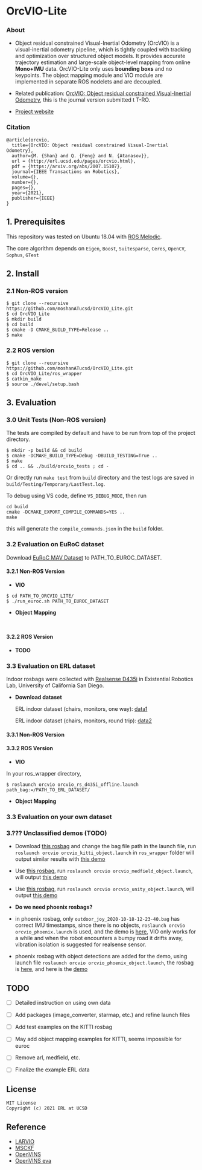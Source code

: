 # OrcVIO-Lite

### About 

- Object residual constrained Visual-Inertial Odometry (OrcVIO) is a visual-inertial odometry pipeline, which is tightly coupled with tracking and optimization over structured object models. It provides accurate trajectory estimation and large-scale object-level mapping from online **Mono+IMU** data.
OrcVIO-Lite only uses **bounding boxs** and no keypoints. The object mapping module and VIO module are implemented in separate ROS nodelets and are decoupled.  

- Related publication: [OrcVIO: Object residual constrained Visual-Inertial Odometry](https://arxiv.org/pdf/2007.15107.pdf), this is the journal version submitted t T-RO. 
- [Project website](http://me-llamo-sean.cf/orcvio_githubpage/)

### Citation

```
@article{orcvio,
  title={OrcVIO: Object residual constrained Visual-Inertial Odometry},
  author={M. {Shan} and Q. {Feng} and N. {Atanasov}},
  url = {http://erl.ucsd.edu/pages/orcvio.html},
  pdf = {https://arxiv.org/abs/2007.15107},
  journal={IEEE Transactions on Robotics},
  volume={},
  number={},
  pages={},
  year={2021},
  publisher={IEEE}
}    
```

## 1. Prerequisites

This repository was tested on Ubuntu 18.04 with [ROS Melodic](http://wiki.ros.org/melodic/Installation). 

The core algorithm depends on `Eigen`, `Boost`, `Suitesparse`, `Ceres`, `OpenCV`, `Sophus`, `GTest`



## 2. Install

### 2.1 Non-ROS version

```
$ git clone --recursive https://github.com/moshanATucsd/OrcVIO_Lite.git
$ cd OrcVIO_Lite
$ mkdir build
$ cd build
$ cmake -D CMAKE_BUILD_TYPE=Release ..
$ make
```

### 2.2 ROS version

```
$ git clone --recursive https://github.com/moshanATucsd/OrcVIO_Lite.git
$ cd OrcVIO_Lite/ros_wrapper
$ catkin_make
$ source ./devel/setup.bash
```



## 3. Evaluation 

### 3.0 Unit Tests (Non-ROS version)

The tests are compiled by default and have to be run from top of the project directory.

```
$ mkdir -p build && cd build
$ cmake -DCMAKE_BUILD_TYPE=Debug -DBUILD_TESTING=True ..
$ make
$ cd .. && ./build/orcvio_tests ; cd -
```

 Or directly run `make test` from `build` directory and the test logs are saved in `build/Testing/Temporary/LastTest.log`.

To debug using VS code, define `VS_DEBUG_MODE`, then run

```
cd build
cmake -DCMAKE_EXPORT_COMPILE_COMMANDS=YES ..
make
```

this will generate the `compile_commands.json` in the `build` folder.



### 3.2 Evaluation on EuRoC dataset

Download [EuRoC MAV Dataset](http://projects.asl.ethz.ch/datasets/doku.php?id=kmavvisualinertialdatasets) to PATH_TO_EUROC_DATASET.

#### 3.2.1 Non-ROS Version

- **VIO**

```
$ cd PATH_TO_ORCVIO_LITE/
$ ./run_euroc.sh PATH_TO_EUROC_DATASET
```

- **Object Mapping**

```
 
```



#### 3.2.2 ROS Version

- **TODO**





### 3.3 Evaluation on ERL dataset

Indoor rosbags were collected with [Realsense D435i](https://www.intelrealsense.com/depth-camera-d435i/) in Existential Robotics Lab, University of California San Diego.

- **Download dataset**

  ERL indoor dataset (chairs, monitors, one way): [data1](https://drive.google.com/file/d/1ibw-zyK--qBXF7cKiR32yRaDPVj25YBE/view?usp=sharing)

  ERL indoor dataset (chairs, monitors, round trip): [data2](https://drive.google.com/file/d/1JsMp1DhT9yr_oBVpwHArArmQhshvjcV2/view?usp=sharing)



#### 3.3.1 Non-ROS Version



#### 3.3.2 ROS Version

- **VIO**

In your ros_wrapper directory,

```
$ roslaunch orcvio orcvio_rs_d435i_offline.launch path_bag:=/PATH_TO_ERL_DATASET/
```

- **Object Mapping**







### 3.3 Evaluation on your own dataset



### 3.??? Unclassified demos (TODO)

- Download [this rosbag](https://drive.google.com/file/d/1rrEoUi1jyiaoN-rcMQHS53vVrFUN57oc/view?usp=sharing) and change the bag file path in the launch file, run `roslaunch orcvio orcvio_kitti_object.launch` in `ros_wrapper` folder will output similar results with [this demo](https://youtu.be/VlnG64WS434)
- Use [this rosbag](https://drive.google.com/file/d/1MnLzq2nWBRPx3OhSz0i26ZvOufre_EWn/view?usp=sharing), run `roslaunch orcvio orcvio_medfield_object.launch`, will output [this demo](https://youtu.be/Ia7vIo3eI5A)
- Use [this rosbag](https://drive.google.com/file/d/1CvRTyRUwLFEktQ7o5bDRHUgHFXZePbX6/view?usp=sharing), run `roslaunch orcvio orcvio_unity_object.launch`, will output [this demo](https://drive.google.com/file/d/1E9wshVRMcZGLZCfYzuwk6Vke3eng5gVd/view?usp=sharing)



- **Do we need phoenix rosbags?**
- in phoenix rosbag, only `outdoor_joy_2020-10-18-12-23-40.bag` has correct IMU timestamps, since there is no objects, `roslaunch orcvio orcvio_phoenix.launch` is used, and the demo is [here](https://drive.google.com/file/d/11FR1gr_GGz-QS45kUd2IqzMF3TuKk80X/view?usp=sharing), VIO only works for a while and when the robot encounters a bumpy road it drifts away, vibration isolation is suggested for realsense sensor. 
- phoenix rosbag with object detections are added for the demo, using launch file `roslaunch orcvio orcvio_phoenix_object.launch`, the rosbag is [here](https://drive.google.com/file/d/19QVxveLFZpXXGUTOftmD49VKiLsrsnG6/view?usp=sharing), and here is the [demo](https://drive.google.com/file/d/1PM8naJfea7jYfd4JYa2PTrxj9YbjpmN0/view?usp=sharing) 

 



## TODO

- [ ] Detailed instruction on using own data
- [ ] Add packages (image_converter, starmap, etc.) and refine launch files
- [ ] Add test examples on the KITTI rosbag 
- [ ] May add object mapping examples for KITTI, seems impossible for euroc
- [ ] Remove arl, medfield, etc.  
- [ ] Finalize the example ERL data 


## License

```
MIT License
Copyright (c) 2021 ERL at UCSD
```



## Reference 

- [LARVIO](https://github.com/PetWorm/LARVIO)
- [MSCKF](https://github.com/KumarRobotics/msckf_vio)
- [OpenVINS](https://github.com/rpng/open_vins)
- [OpenVINS eva](https://github.com/symao/open_vins)
